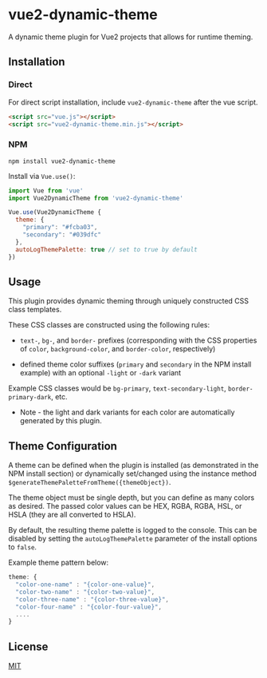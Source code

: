 # vue2-dynamic-theme

A dynamic theme plugin for Vue2 projects that allows for runtime theming.

## Installation

### Direct

For direct script installation, include `vue2-dynamic-theme` after the vue script.

```html
<script src="vue.js"></script>
<script src="vue2-dynamic-theme.min.js"></script>
```

### NPM

```
npm install vue2-dynamic-theme
```

Install via `Vue.use()`:

```js
import Vue from 'vue'
import Vue2DynamicTheme from 'vue2-dynamic-theme'

Vue.use(Vue2DynamicTheme {
  theme: {
    "primary": "#fcba03",
    "secondary": "#039dfc"
  },
  autoLogThemePalette: true // set to true by default
})
```

## Usage

This plugin provides dynamic theming through uniquely constructed CSS class templates.

These CSS classes are constructed using the following rules:

- `text-`, `bg-`, and `border-` prefixes (corresponding with the CSS properties of `color`, `background-color`, and `border-color`, respectively) 

- defined theme color suffixes (`primary` and `secondary` in the NPM install example) with an optional `-light` or `-dark` variant

Example CSS classes would be `bg-primary`, `text-secondary-light`, `border-primary-dark`, etc.

* Note - the light and dark variants for each color are automatically generated by this plugin.


## Theme Configuration

A theme can be defined when the plugin is installed (as demonstrated in the NPM install section) or dynamically set/changed using the instance method `$generateThemePaletteFromTheme({themeObject})`. 

The theme object must be single depth, but you can define as many colors as desired. The passed color values can be HEX, RGBA, RGBA, HSL, or HSLA (they are all converted to HSLA). 

By default, the resulting theme palette is logged to the console. This can be disabled by setting the `autoLogThemePalette` parameter of the install options to `false`.

Example theme pattern below:

```js
theme: {
  "color-one-name" : "{color-one-value}",
  "color-two-name" : "{color-two-value}",
  "color-three-name" : "{color-three-value}",
  "color-four-name" : "{color-four-value}",
  ....
}
```

## License

[MIT](http://opensource.org/licenses/MIT)


